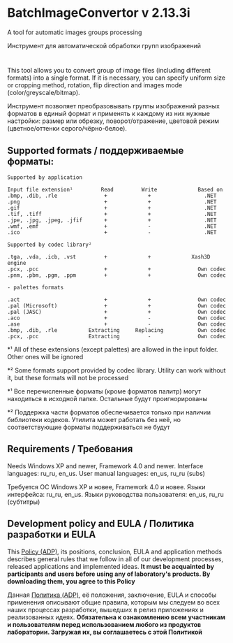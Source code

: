 # BatchImageConvertor v 2.13.3i

A tool for automatic images groups processing

Инструмент для автоматической обработки групп изображений

#

This tool allows you to convert group of image files (including different formats) into
a single format. If it is necessary, you can specify uniform size or cropping method,
rotation, flip direction and images mode (color/greyscale/bitmap).

Инструмент позволяет преобразовывать группы изображений разных форматов в единый формат
и применять к каждому из них нужные настройки: размер или обрезку, поворот/отражение,
цветовой режим (цветное/оттенки серого/чёрно-белое).



## Supported formats / поддерживаемые форматы:

```
Supported by application

Input file extension¹         Read         Write             Based on
.bmp, .dib, .rle               +             +                 .NET
.png                           +             +                 .NET
.gif                           +             +                 .NET
.tif, .tiff                    +             +                 .NET
.jpe, .jpg, .jpeg, .jfif       +             +                 .NET
.wmf, .emf                     +             -                 .NET
.ico                           +             -                 .NET

Supported by codec library²

.tga, .vda, .icb, .vst         +             +             Xash3D engine
.pcx, .pcc                     +             +               Own codec
.pnm, .pbm, .pgm, .ppm         +             +               Own codec

- palettes formats

.act                           +             +               Own codec
.pal (Microsoft)               +             +               Own codec
.pal (JASC)                    +             +               Own codec
.aco                           +             -               Own codec
.ase                           +             -               Own codec
.bmp, .dib, .rle          Extracting     Replacing           Own codec
.pcx, .pcc                Extracting         -               Own codec
```

*¹ All of these extensions (except palettes) are allowed in the input folder. Other ones will be ignored

*² Some formats support provided by codec library. Utility can work without it, but these formats will not be processed

*¹ Все перечисленные форматы (кроме форматов палитр) могут находиться в исходной папке. Остальные будут проигнорированы

*²  Поддержка части форматов обеспечивается только при наличии библиотеки кодеков. Утилита может работать без неё, но соответствующие форматы поддерживаться не будут



## Requirements / Требования

Needs Windows XP and newer, Framework 4.0 and newer. Interface languages: ru_ru, en_us.
User manual languages: en_us, ru_ru (subs)

Требуется ОС Windows XP и новее, Framework 4.0 и новее. Языки интерфейса: ru_ru, en_us.
Языки руководства пользователя: en_us, ru_ru (субтитры)



## Development policy and EULA / Политика разработки и EULA

This [Policy (ADP)](https://vk.com/@rdaaow_fupl-adp), its positions, conclusion, EULA and application methods
describes general rules that we follow in all of our development processes, released applications and implemented
ideas.
**It must be acquainted by participants and users before using any of laboratory's products.
By downloading them, you agree to this Policy**

Данная [Политика (ADP)](https://vk.com/@rdaaow_fupl-adp), её положения, заключение, EULA и способы применения
описывают общие правила, которым мы следуем во всех наших процессах разработки, вышедших в релиз приложениях
и реализованных идеях.
**Обязательна к ознакомлению всем участникам и пользователям перед использованием любого из продуктов лаборатории.
Загружая их, вы соглашаетесь с этой Политикой**
